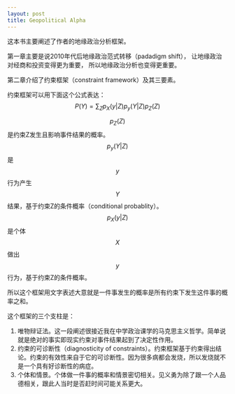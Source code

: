```yaml
---
layout: post
title: Geopolitical Alpha
---
```


<script src="https://cdn.mathjax.org/mathjax/latest/MathJax.js?config=TeX-AMS-MML_HTMLorMML" type="text/javascript"></script>

这本书主要阐述了作者的地缘政治分析框架。

第一章主要是说2010年代后地缘政治范式转移（padadigm shift），
让地缘政治对经商和投资变得更为重要，
所以地缘政治分析也变得更重要。

第二章介绍了约束框架（constraint framework）及其三要素。

约束框架可以用下面这个公式表达：
$$
P(Y) = \sum_Z p_X(y|Z) p_y(Y|Z) p_Z(Z)
$$

$$p_Z(Z)$$是约束Z发生且影响事件结果的概率。
$$p_y(Y|Z)$$是$$y$$行为产生$$Y$$结果，基于约束Z的条件概率（conditional probablity）。
$$p_X(y|Z)$$是个体$$X$$做出$$y$$行为，基于约束Z的条件概率。

所以这个框架用文字表述大意就是一件事发生的概率是所有约束下发生这件事的概率之和。

这个框架的三个支柱是：

1. 唯物辩证法。这一段阐述很接近我在中学政治课学的马克思主义哲学。简单说就是绝对的事实即现实约束对事件结果起到了决定性作用。
2. 约束的可诊断性（diagnosticity of constraints）。约束框架基于约束得出结论。约束的有效性来自于它的可诊断性。因为很多病都会发烧，所以发烧就不是一个具有好诊断性的病症。
3. 个体和情景。个体做一件事的概率和情景密切相关。见义勇为除了跟一个人品德相关，跟此人当时是否赶时间可能关系更大。


